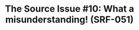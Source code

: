 ---
ee_id: '4409'
site: '1'
type: '2'
url: 2013-141-the-source-issue-10-what-a-misunderstanding
title: 'The Source  Issue #10: What a misunderstanding! (SRF-051)'
year: '2018'
display_year: '2018'
medium: Zine
dims: 11 x 8.5 in
pitch:
ps:
live_url:
related: "[55] [2009-046-what-a-misunderstanding-art] 2009-046 What a Misunderstanding!"
youtube:
related_code: https://github.com/coryarcangel/What-a-Misunderstanding
imgs: source-wam-2013-141-database-ih--l1vt.jpg
subheading:
download: the-source-wam-2013-141-digital-master-ih-2018.pdf
add_credit:
add_credits:
commission:
layout: things-i-made
---